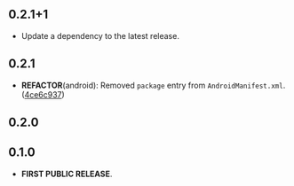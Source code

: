 ## 0.2.1+1

 - Update a dependency to the latest release.

## 0.2.1

 - **REFACTOR**(android): Removed `package` entry from `AndroidManifest.xml`. ([4ce6c937](https://github.com/Skyost/SimpleSecureStorage/commit/4ce6c9371f34cb513951687d826d7aafadff96b4))

## 0.2.0

## 0.1.0

- **FIRST PUBLIC RELEASE**.
